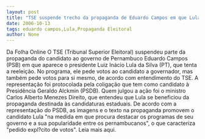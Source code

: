 ```yaml
---
layout: post
title: "TSE suspende trecho da propaganda de Eduardo Campos em que Lula aparece"
date: 2006-10-13
tags: eduardo campos,Lula,Propaganda Eleitoral
author: None
---
```

Da Folha Online
O TSE (Tribunal Superior Eleitoral) suspendeu parte da propaganda do candidato ao governo de Pernambuco Eduardo Campos (PSB) em que aparece o presidente Luiz Inácio Lula da Silva (PT), que tenta a reeleição. 
No programa, ele pede votos ao candidato a governador, mas também pede votos para si mesmo, de acordo com entendimento do TSE.
A representação foi protocolada pela coligação que tem como candidato à Presidência Geraldo Alckmin (PSDB). Quem julgou a ação foi o ministro Carlos Alberto Menezes Direito, que entendeu que Lula se beneficiou da propaganda destinada às candidaturas estaduais.
De acordo com a representação do PSDB, as imagens e o texto na propaganda promovem o candidato Lula \"na medida em que procura destacar os programas de seu governo e a sua popularidade entre os pernambucanos\", o que caracteriza \"pedido expl?cito de votos\".
Leia mais aqui. 